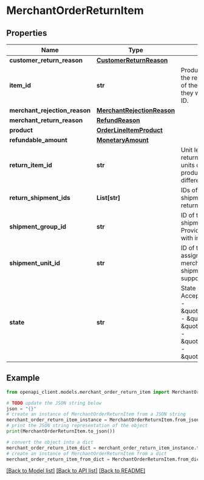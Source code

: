 # MerchantOrderReturnItem


## Properties

Name | Type | Description | Notes
------------ | ------------- | ------------- | -------------
**customer_return_reason** | [**CustomerReturnReason**](CustomerReturnReason.md) |  | [optional] 
**item_id** | **str** | Product level item ID. If the returned items are of the same product, they will have the same ID. | [optional] 
**merchant_rejection_reason** | [**MerchantRejectionReason**](MerchantRejectionReason.md) |  | [optional] 
**merchant_return_reason** | [**RefundReason**](RefundReason.md) |  | [optional] 
**product** | [**OrderLineItemProduct**](OrderLineItemProduct.md) |  | [optional] 
**refundable_amount** | [**MonetaryAmount**](MonetaryAmount.md) |  | [optional] 
**return_item_id** | **str** | Unit level ID for the return item. Different units of the same product will have different IDs. | [optional] 
**return_shipment_ids** | **List[str]** | IDs of the return shipments that this return item belongs to. | [optional] 
**shipment_group_id** | **str** | ID of the original shipment group. Provided for shipments with invoice support. | [optional] 
**shipment_unit_id** | **str** | ID of the shipment unit assigned by the merchant. Provided for shipments with invoice support. | [optional] 
**state** | **str** | State of the item. Acceptable values are: - \&quot;&#x60;canceled&#x60;\&quot; - \&quot;&#x60;new&#x60;\&quot; - \&quot;&#x60;received&#x60;\&quot; - \&quot;&#x60;refunded&#x60;\&quot; - \&quot;&#x60;rejected&#x60;\&quot;  | [optional] 

## Example

```python
from openapi_client.models.merchant_order_return_item import MerchantOrderReturnItem

# TODO update the JSON string below
json = "{}"
# create an instance of MerchantOrderReturnItem from a JSON string
merchant_order_return_item_instance = MerchantOrderReturnItem.from_json(json)
# print the JSON string representation of the object
print(MerchantOrderReturnItem.to_json())

# convert the object into a dict
merchant_order_return_item_dict = merchant_order_return_item_instance.to_dict()
# create an instance of MerchantOrderReturnItem from a dict
merchant_order_return_item_from_dict = MerchantOrderReturnItem.from_dict(merchant_order_return_item_dict)
```
[[Back to Model list]](../README.md#documentation-for-models) [[Back to API list]](../README.md#documentation-for-api-endpoints) [[Back to README]](../README.md)


